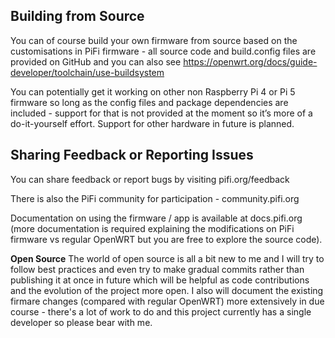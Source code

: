 ## Building from Source

You can of course build your own firmware from source based on the customisations in PiFi firmware - all source code and build.config files are provided on GitHub and you can also see https://openwrt.org/docs/guide-developer/toolchain/use-buildsystem

You can potentially get it working on other non Raspberry Pi 4 or Pi 5 firmware so long as the config files and package dependencies are included - support for that is not provided at the moment so it’s more of a do-it-yourself effort. Support for other hardware in future is planned.

## Sharing Feedback or Reporting Issues

You can share feedback or report bugs by visiting pifi.org/feedback

There is also the PiFi community for participation - community.pifi.org

Documentation on using the firmware / app is available at docs.pifi.org (more documentation is required explaining the modifications on PiFi firmware vs regular OpenWRT but you are free to explore the source code). 


**Open Source**
The world of open source is all a bit new to me and I will try to follow best practices and even try to make gradual commits rather than publishing it at once in future which will be helpful as code contributions and the evolution of the project more open. I also will document the existing firmare changes (compared with regular OpenWRT) more extensively in due course - there's a lot of work to do and this project currently has a single developer so please bear with me.
